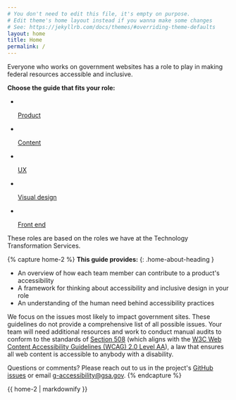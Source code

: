 ```yaml
---
# You don't need to edit this file, it's empty on purpose.
# Edit theme's home layout instead if you wanna make some changes
# See: https://jekyllrb.com/docs/themes/#overriding-theme-defaults
layout: home
title: Home
permalink: /
---
```


<div class="home-list">
  <div class="usa-grid">
    <div class="usa-width-three-fourths1">
      <p class="home-list-text">Everyone who works on government websites has a role to play in making federal resources accessible and inclusive.</p>
      <p class="home-list-text"><b>Choose the guide that fits your role:</b></p>
      <ul class="home-roles-list">
        <li>
          <a href="{{ site.baseurl }}/product/getting-started/">
            <img src="{{ site.baseurl }}/assets/img/icons/product.svg" alt="">
            <p>Product</p>
          </a>
        </li>
        <li>
          <a href="{{ site.baseurl }}/content-design/getting-started/">
            <img src="{{ site.baseurl }}/assets/img/icons/content.svg" alt="">
            <p>Content</p>
          </a>
        </li>
        <li>
          <a href="{{ site.baseurl }}/ux/getting-started/">
            <img src="{{ site.baseurl }}/assets/img/icons/ux.svg" alt="">
            <p>UX</p>
          </a>
        </li>
        <li>
          <a href="{{ site.baseurl }}/visual-design/getting-started/">
            <img src="{{ site.baseurl }}/assets/img/icons/visual-design.svg" alt="">
            <p>Visual design</p>
          </a>
        </li>
        <li>
          <a href="{{ site.baseurl }}/front-end/getting-started/">
            <img src="{{ site.baseurl }}/assets/img/icons/front-end.svg" alt="">
            <p>Front end</p>
          </a>
        </li>
      </ul>
      <p class="home-roles-note">These roles are based on the roles we have at the Technology Transformation Services.</p>
    </div>
  </div>
</div>

{% capture home-2 %}
**This guide provides:**
{: .home-about-heading }

<ul class="list-none">
  <li>
    <i class="fa fa-circle" aria-hidden="true"></i>
    <span>An overview of how each team member can contribute to a product's accessibility</span>
  </li>
  <li>
    <i class="fa fa-circle" aria-hidden="true"></i>
    <span>A framework for thinking about accessibility and inclusive design in your role</span>
  </li>
  <li>
    <i class="fa fa-circle" aria-hidden="true"></i>
    <span>An understanding of the human need behind accessibility practices</span>
  </li>
</ul>

We focus on the issues most likely to impact government sites. These guidelines do not provide a comprehensive list of all possible issues. Your team will need additional resources and work to conduct manual audits to conform to the standards of [Section 508](https://www.section508.gov/) (which aligns with the [W3C Web Content Accessibility Guidelines (WCAG) 2.0 Level AA](https://www.w3.org/WAI/WCAG20/quickref/)), a law that ensures all web content is accessible to anybody with a disability.

Questions or comments? Please reach out to us in the project's [GitHub issues](https://github.com/18F/accessibility-playbook/issues/) or email [g-accessibility@gsa.gov](mailto:g-accessibility@gsa.gov).
{% endcapture %}

<div class="usa-grid usa-content home-section-about">
{{ home-2 | markdownify }}
</div>